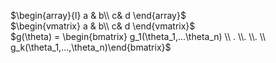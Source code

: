 
$\begin{array}{l} a & b\\ c& d \end{array}$  
$\begin{vmatrix} a & b\\ c& d \end{vmatrix}$  
$g(\theta) = \begin{bmatrix} g_1(\theta_1,...\theta_n) \\ . \\. \\. \\ g_k(\theta_1,...,\theta_n)\end{bmatrix}$
